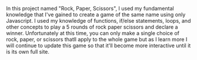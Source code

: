In this project named "Rock, Paper, Scissors", I used my fundamental knowledge that I've gained to create a game of the same name using only Javascript. I used my knowledge of functions, if/else statements, loops, and other concepts to play a 5 rounds of rock paper scissors and declare a winner. Unfortunately at this time, you can only make a single choice of rock, paper, or scissors thatll apply to the whole game but as I learn more I will continue to update this game so that it'll become more interactive until it is its own full site.